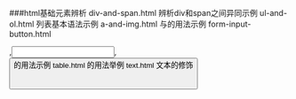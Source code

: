 ###html基础元素辨析
div-and-span.html  辨析div和span之间异同示例
ul-and-ol.html     列表基本语法示例
a-and-img.html    <a>与<img>的用法示例
form-input-button.html   <form>,<input>,<button>的用法示例
table.html         <table>的用法举例
text.html         文本的修饰